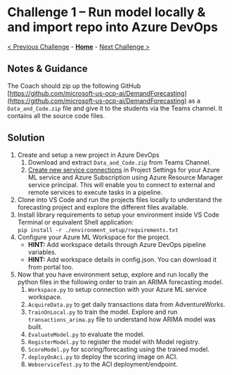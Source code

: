 # Challenge 1 – Run model locally & and import repo into Azure DevOps

[< Previous Challenge](./Solution-00.md) - **[Home](./README.md)** - [Next Challenge >](./Solution-02.md)

## Notes & Guidance

The Coach should zip up the following GitHub [https://github.com/microsoft-us-ocp-ai/DemandForecasting](https://github.com/microsoft-us-ocp-ai/DemandForecasting) as a `Data_and_Code.zip` file and give it to the students via the Teams channel. It contains all the source code files.

## Solution

1.  Create and setup a new project in Azure DevOps
    1.  Download and extract `Data_and_Code.zip` from Teams Channel.
    1.  [Create new service connections](https://docs.microsoft.com/en-us/azure/devops/pipelines/library/service-endpoints?view=azure-devops&tabs=yaml) in Project Settings for your Azure ML service and Azure Subscription using Azure Resource Manager service principal. This will enable you to connect to external and remote services to execute tasks in a pipeline.     
1.  Clone into VS Code and run the projects files locally to understand the forecasting project and explore the different files available.
1.  Install library requirements to setup your environment inside VS Code Terminal or equivalent Shell application:  
    `pip install -r ./environment_setup/requirements.txt`
1.  Configure your Azure ML Workspace for the project.
    - **HINT:** Add workspace details through Azure DevOps pipeline variables.
    - **HINT:** Add workspace details in config.json. You can download it from portal too.
1.  Now that you have environment setup, explore and run locally the python files in the following order to train an ARIMA forecasting model.
    1.  `Workspace.py` to setup connection with your Azure ML service workspace.
    1.  `AcquireData.py` to get daily transactions data from AdventureWorks.
    1.  `TrainOnLocal.py` to train the model. Explore and run `transactions_arima.py` file to understand how ARIMA model was built.
    1.  `EvaluateModel.py` to evaluate the model.
    1.  `RegisterModel.py` to register the model with Model registry.
    1.  `ScoreModel.py` for scoring/forecasting using the trained model.
    1.  `deployOnAci.py` to deploy the scoring image on ACI.
    1.  `WebserviceTest.py` to the ACI deployment/endpoint.
    